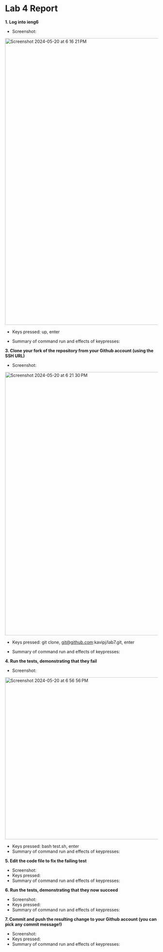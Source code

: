 # Lab 4 Report

**1. Log into ieng6**

- Screenshot:

<img width="943" alt="Screenshot 2024-05-20 at 6 16 21 PM" src="https://github.com/kavipj/cse15l-lab-reports/assets/146383794/953aecd5-678c-473d-991d-3766d775d694">

- Keys pressed: up, enter

- Summary of command run and effects of keypresses:

**3. Clone your fork of the repository from your Github account (using the SSH URL)**

- Screenshot:

<img width="866" alt="Screenshot 2024-05-20 at 6 21 30 PM" src="https://github.com/kavipj/cse15l-lab-reports/assets/146383794/a858f604-93cf-49fc-9f8a-d28536f4ce9d">

- Keys pressed: git clone, git@github.com:kavipj/lab7.git, enter

- Summary of command run and effects of keypresses:

**4. Run the tests, demonstrating that they fail**

- Screenshot:

<img width="533" alt="Screenshot 2024-05-20 at 6 56 56 PM" src="https://github.com/kavipj/cse15l-lab-reports/assets/146383794/db5d367f-ddb2-4d57-91ee-d2a2e7a8debe">

- Keys pressed: bash test.sh, enter
- Summary of command run and effects of keypresses:

**5. Edit the code file to fix the failing test**

- Screenshot:
- Keys pressed:
- Summary of command run and effects of keypresses:

**6. Run the tests, demonstrating that they now succeed**

- Screenshot:
- Keys pressed:
- Summary of command run and effects of keypresses:

**7. Commit and push the resulting change to your Github account (you can pick any commit message!)**

- Screenshot:
- Keys pressed:
- Summary of command run and effects of keypresses:

